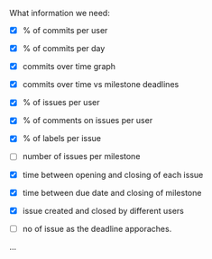 What information we need:
* [x] % of commits per user
* [x] % of commits per day
* [x] commits over time graph
* [x] commits over time vs milestone deadlines
* [x] % of issues per user
* [x] % of comments on issues per user
* [x] % of labels per issue
* [ ] number of issues per milestone
* [x] time between opening and closing of each issue
* [x] time between due date and closing of milestone
* [x] issue created and closed by different users
* [ ] no of issue as the deadline apporaches.


...
